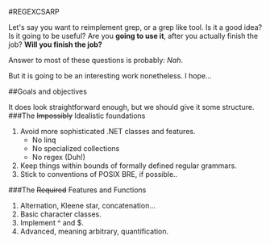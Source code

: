 #REGEXCSARP

Let's say you want to reimplement grep, or a grep like tool. 
Is it a good idea? Is it going to be useful? Are you **going to use it**, after you actually finish the job?
**Will you finish the job?**

Answer to most of these questions is probably: *Nah*.

But it is going to be an interesting work nonetheless. I hope...

##Goals and objectives

It does look straightforward enough, but we should give it some structure.
###The ~~Impossibly~~ Idealistic foundations
1. Avoid more sophisticated .NET classes and features. 
	* No linq
	* No specialized collections
	* No regex (Duh!)
2. Keep things within bounds of formally defined regular grammars. 
3. Stick to conventions of POSIX BRE, if possible..

###The ~~Required~~ Features and Functions

1. Alternation, Kleene star, concatenation...
2. Basic character classes.
3. Implement ^ and $.
4. Advanced, meaning arbitrary, quantification.


